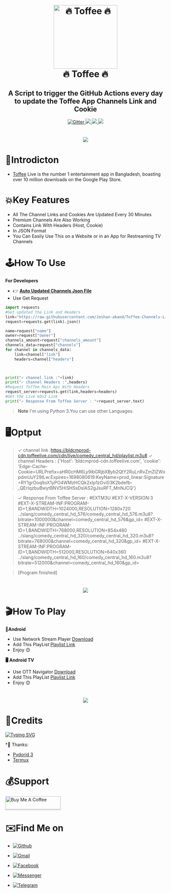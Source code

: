 




<h1 align="center">
  <br>
  <a href="https://play.google.com/store/apps/details?id=com.banglalink.toffee"><img src="https://github.com/Jeshan-akand/Toffee-Channels-Link-Headers/blob/main/toffee_logo.jpeg" alt="🔥 Toffee 🔥" width="200"></a>
  <br>
  🔥 Toffee 🔥
  <br>
</h1>

<h2 align="center">A Script to trigger the GitHub Actions every day to update the Toffee App Channels Link and Cookie </h2>

<p align="center">
  <a href="https://www.python.org/">
    <img src="https://img.shields.io/badge/Made_With-Python_3.12%2B-blue"
         alt="Gitter">
  
  <a href="https://saythanks.io/to/bullredeyes@gmail.com">
      <img src="https://img.shields.io/badge/Byte_Capsule-%E2%98%BC-green.svg">
  </a>
  <a href="https://play.google.com/store/apps/details?id=com.banglalink.toffee">
    <img src="https://img.shields.io/badge/App-Toffe_Live-purple">
  </a>
  </a>
  <a href="https://gitter.im/amitmerchant1990/electron-markdownify"><img src="https://img.shields.io/badge/Made%20in-Bangladesh_🇧🇩-green?colorA=%23ff0000&colorB=%23017e40&style=flat-square"></a>
</p>

<h1 align="center">
 <a href="https://play.google.com/store/apps/details?id=com.banglalink.toffee"><img src="https://github.com/Jeshan-akand/Toffee-Channels-Link-Headers/blob/main/images%20(1).jpeg"></a>
</h1>

# 📒Introdicton 
* [Toffee](https://play.google.com/store/apps/details?id=com.banglalink.toffee) Live is the number 1 entertainment app in Bangladesh, boasting over 10 million downloads on the Google Play Store.


# 💥Key Features

* All The Channel Links and Cookies Are Updated Every 30 Minutes
* Premium Channels Are Also Working
* Contains Link With Headers (Host, Cookie)
* In JSON Format
* You Can Easily Use This on a Website or in an App for Restreaming TV Channels 



# 🕹️How To Use
**For Developers**
* 👉 **[Auto Updated Channels Json File](https://raw.githubusercontent.com/Jeshan-akand/Toffee-Channels-Link-Headers/main/toffee_channel_data.json)**
* Use Get Request




```python
import requests
#Get updated the Link and Headers 
link="https://raw.githubusercontent.com/Jeshan-akand/Toffee-Channels-Link-Headers/main/toffee_channel_data.json"
request=requests.get(link).json()

name=request["name"]
owner=request["owner"]
channels_amount=request["channels_amount"]
channels_data=request["channels"]
for channel in channels_data:
    link=channel["link"]
    headers=channel["headers"]
    


print("✓ channel link :"+link)
print("✓ channel Headers :",headers)
#Request Toffee Main Api With Headers
request_server=requests.get(link,headers=headers)
#Get the Live m3u3 Link
print("✓ Response From Toffee Server : "+request_server.text)


```

> **Note**
> I'm using Python 3.You can use other Languages.

# 🖥️Optput
> ✓ channel link :https://bldcmprod-cdn.toffeelive.com/cdn/live/comedy_central_hd/playlist.m3u8
✓ channel Headers : {'Host': 'bldcmprod-cdn.toffeelive.com', 'cookie': 'Edge-Cache-Cookie=URLPrefix=aHR0cHM6Ly9ibGRjbXByb2QtY2RuLnRvZmZlZWxpdmUuY29tLw:Expires=1698080619:KeyName=prod_linear:Signature=RY1grOoqltoX1yPO4WMzHCQk2xIp1zGvi03K2bdefb-_QErIqzbuBwytBNV5HiSHSsDslAS2gJsuRFT_MnNJCQ'}

> ✓ Response From Toffee Server :
#EXTM3U
#EXT-X-VERSION:3
#EXT-X-STREAM-INF:PROGRAM-ID=1,BANDWIDTH=1024000,RESOLUTION=1280x720
../slang/comedy_central_hd_576/comedy_central_hd_576.m3u8?bitrate=1000000&channel=comedy_central_hd_576&gp_id=
#EXT-X-STREAM-INF:PROGRAM-ID=1,BANDWIDTH=768000,RESOLUTION=854x480
../slang/comedy_central_hd_320/comedy_central_hd_320.m3u8?bitrate=768000&channel=comedy_central_hd_320&gp_id=
#EXT-X-STREAM-INF:PROGRAM-ID=1,BANDWIDTH=512000,RESOLUTION=640x360
../slang/comedy_central_hd_160/comedy_central_hd_160.m3u8?bitrate=512000&channel=comedy_central_hd_160&gp_id=


> [Program finished]
<h1 align="center">
 <a href="https://github.com/Jeshan-akand/Toffee-Channels-Link-Headers/blob/main/toffee_channel_data.json"><img src="https://github.com/Jeshan-akand/Toffee-Channels-Link-Headers/blob/main/json.jpg"></a>
</h1>

# 🎬How To Play
**📱Android**
* Use Network Stream Player [Download](https://play.google.com/store/apps/details?id=com.genuine.leone)
* Add This PlayList [Playlist Link](https://raw.githubusercontent.com/Jeshan-akand/Toffee-Channels-Link-Headers/main/toffee_NS_Player.m3u)
*  Enjoy 😊

**🖥️ Android TV**
* Use OTT Navigator [Download](https://apkpure.com/ott-navigator-iptv/studio.scillarium.ottnavigator/amp)
* Add This PlayList [Playlist Link](https://raw.githubusercontent.com/Jeshan-akand/Toffee-Channels-Link-Headers/main/toffee_OTT_Navigator.m3u)
*  Enjoy 😊

<h1 align="center">
 <a href="https://github.com/Jeshan-akand/Toffee-Channels-Link-Headers/blob/main/toffee_channel_data.json"><img src="https://github.com/Jeshan-akand/Toffee-Channels-Link-Headers/blob/main/json.jpg"></a>
</h1>

# 🚬Credits
[![Typing SVG](https://readme-typing-svg.demolab.com?font=Fira+Code&pause=100&color=FF2C10&background=31FF9400&width=400&lines=Made+By+Byte+Capsule)](https://git.io/typing-svg)

*🥰 Thanks:

- [Pydorid 3](http://electron.atom.io/)
- [Termux](https://nodejs.org/)






# 💰Support

<a href="https://github.com/byte-capsule/" target="_blank"><img src="https://www.buymeacoffee.com/assets/img/custom_images/purple_img.png" alt="Buy Me A Coffee" style="height: 41px !important;width: 174px !important;box-shadow: 0px 3px 2px 0px rgba(190, 190, 190, 0.5) !important;-webkit-box-shadow: 0px 3px 2px 0px rgba(190, 190, 190, 0.5) !important;" ></a>




# ✉️Find Me on 

- [![Github](https://img.shields.io/badge/Github-Byte_Capsule-purple?style=for-the-badge&logo=github)](https://github.com/byte-capsule)

- [![Gmail](https://img.shields.io/badge/Gmail-Byte_Capsule-green?style=for-the-badge&logo=gmail)](mailto:jeshanakand2017@gmail.com)

- [![Facebook](https://img.shields.io/badge/Facebook-Jeshan_Akand-blue?style=for-the-badge&logo=facebook)](https://t.me/J_9X_H_9X_N)

- [![Messenger](https://img.shields.io/badge/Messenger-Jeshan_Akand-orange?style=for-the-badge&logo=messenger)](https://t.me/J_9X_H_9X_N)

- [![Telegram](https://img.shields.io/badge/Telegram-Byte_Capsule-indigo?style=for-the-badge&logo=telegram)](https://t.me/J_9X_H_9X_N)
